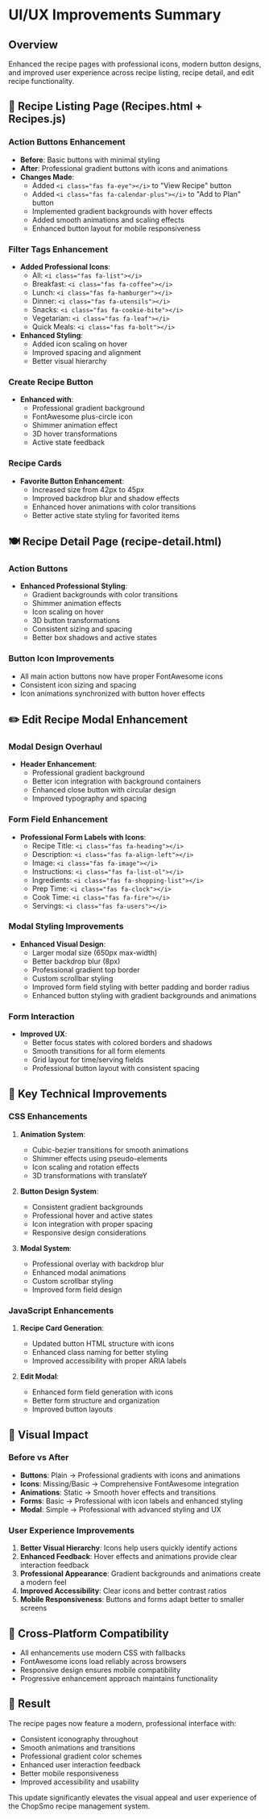 # UI/UX Improvements Summary

## Overview
Enhanced the recipe pages with professional icons, modern button designs, and improved user experience across recipe listing, recipe detail, and edit recipe functionality.

## 🎨 Recipe Listing Page (Recipes.html + Recipes.js)

### Action Buttons Enhancement
- **Before**: Basic buttons with minimal styling
- **After**: Professional gradient buttons with icons and animations
- **Changes Made**:
  - Added `<i class="fas fa-eye"></i>` to "View Recipe" button
  - Added `<i class="fas fa-calendar-plus"></i>` to "Add to Plan" button
  - Implemented gradient backgrounds with hover effects
  - Added smooth animations and scaling effects
  - Enhanced button layout for mobile responsiveness

### Filter Tags Enhancement
- **Added Professional Icons**:
  - All: `<i class="fas fa-list"></i>`
  - Breakfast: `<i class="fas fa-coffee"></i>`
  - Lunch: `<i class="fas fa-hamburger"></i>`
  - Dinner: `<i class="fas fa-utensils"></i>`
  - Snacks: `<i class="fas fa-cookie-bite"></i>`
  - Vegetarian: `<i class="fas fa-leaf"></i>`
  - Quick Meals: `<i class="fas fa-bolt"></i>`
- **Enhanced Styling**:
  - Added icon scaling on hover
  - Improved spacing and alignment
  - Better visual hierarchy

### Create Recipe Button
- **Enhanced with**:
  - Professional gradient background
  - FontAwesome plus-circle icon
  - Shimmer animation effect
  - 3D hover transformations
  - Active state feedback

### Recipe Cards
- **Favorite Button Enhancement**:
  - Increased size from 42px to 45px
  - Improved backdrop blur and shadow effects
  - Enhanced hover animations with color transitions
  - Better active state styling for favorited items

## 🍽️ Recipe Detail Page (recipe-detail.html)

### Action Buttons
- **Enhanced Professional Styling**:
  - Gradient backgrounds with color transitions
  - Shimmer animation effects
  - Icon scaling on hover
  - 3D button transformations
  - Consistent sizing and spacing
  - Better box shadows and active states

### Button Icon Improvements
- All main action buttons now have proper FontAwesome icons
- Consistent icon sizing and spacing
- Icon animations synchronized with button hover effects

## ✏️ Edit Recipe Modal Enhancement

### Modal Design Overhaul
- **Header Enhancement**:
  - Professional gradient background
  - Better icon integration with background containers
  - Enhanced close button with circular design
  - Improved typography and spacing

### Form Field Enhancement
- **Professional Form Labels with Icons**:
  - Recipe Title: `<i class="fas fa-heading"></i>`
  - Description: `<i class="fas fa-align-left"></i>`
  - Image: `<i class="fas fa-image"></i>`
  - Instructions: `<i class="fas fa-list-ol"></i>`
  - Ingredients: `<i class="fas fa-shopping-list"></i>`
  - Prep Time: `<i class="fas fa-clock"></i>`
  - Cook Time: `<i class="fas fa-fire"></i>`
  - Servings: `<i class="fas fa-users"></i>`

### Modal Styling Improvements
- **Enhanced Visual Design**:
  - Larger modal size (650px max-width)
  - Better backdrop blur (8px)
  - Professional gradient top border
  - Custom scrollbar styling
  - Improved form field styling with better padding and border radius
  - Enhanced button styling with gradient backgrounds and animations

### Form Interaction
- **Improved UX**:
  - Better focus states with colored borders and shadows
  - Smooth transitions for all form elements
  - Grid layout for time/serving fields
  - Professional button layout with consistent spacing

## 🎯 Key Technical Improvements

### CSS Enhancements
1. **Animation System**:
   - Cubic-bezier transitions for smooth animations
   - Shimmer effects using pseudo-elements
   - Icon scaling and rotation effects
   - 3D transformations with translateY

2. **Button Design System**:
   - Consistent gradient backgrounds
   - Professional hover and active states
   - Icon integration with proper spacing
   - Responsive design considerations

3. **Modal System**:
   - Professional overlay with backdrop blur
   - Enhanced modal animations
   - Custom scrollbar styling
   - Improved form field design

### JavaScript Enhancements
1. **Recipe Card Generation**:
   - Updated button HTML structure with icons
   - Enhanced class naming for better styling
   - Improved accessibility with proper ARIA labels

2. **Edit Modal**:
   - Enhanced form field generation with icons
   - Better form structure and organization
   - Improved button layouts

## 🚀 Visual Impact

### Before vs After
- **Buttons**: Plain → Professional gradients with icons and animations
- **Icons**: Missing/Basic → Comprehensive FontAwesome integration
- **Animations**: Static → Smooth hover effects and transitions
- **Forms**: Basic → Professional with icon labels and enhanced styling
- **Modal**: Simple → Professional with advanced styling and UX

### User Experience Improvements
1. **Better Visual Hierarchy**: Icons help users quickly identify actions
2. **Enhanced Feedback**: Hover effects and animations provide clear interaction feedback
3. **Professional Appearance**: Gradient backgrounds and animations create a modern feel
4. **Improved Accessibility**: Clear icons and better contrast ratios
5. **Mobile Responsiveness**: Buttons and forms adapt better to smaller screens

## 📱 Cross-Platform Compatibility
- All enhancements use modern CSS with fallbacks
- FontAwesome icons load reliably across browsers
- Responsive design ensures mobile compatibility
- Progressive enhancement approach maintains functionality

## 🎉 Result
The recipe pages now feature a modern, professional interface with:
- Consistent iconography throughout
- Smooth animations and transitions
- Professional gradient color schemes
- Enhanced user interaction feedback
- Better mobile responsiveness
- Improved accessibility and usability

This update significantly elevates the visual appeal and user experience of the ChopSmo recipe management system.
